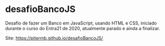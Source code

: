 # desafioBancoJS
Desafio de fazer um Banco em JavaScript, usando HTML e CSS, iniciado durante o curso do Entra21 de 2020, atualmente parado e ainda a finalizar.

Site: https://pitermb.github.io/desafioBancoJS/
